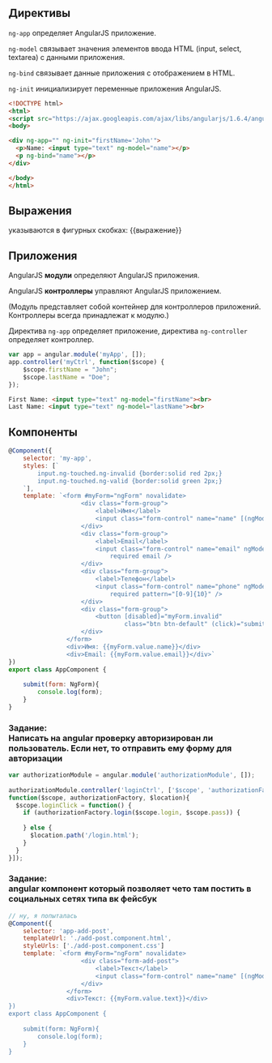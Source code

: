 ## Директивы

`ng-app` определяет AngularJS приложение.

`ng-model` связывает значения элементов ввода HTML (input, select, textarea) с данными приложения.

`ng-bind` связывает данные приложения с отображением в HTML.

 `ng-init` инициализирует переменные приложения AngularJS.

```html
<!DOCTYPE html>
<html>
<script src="https://ajax.googleapis.com/ajax/libs/angularjs/1.6.4/angular.min.js"></script>
<body>

<div ng-app="" ng-init="firstName='John'">
  <p>Name: <input type="text" ng-model="name"></p>
  <p ng-bind="name"></p>
</div>

</body>
</html>
```

## Выражения

 указываются в фигурных скобках: {{выражение}}

## Приложения

AngularJS __модули__ определяют AngularJS приложения.

AngularJS __контроллеры__ управляют AngularJS приложением.

(Модуль представляет собой контейнер для контроллеров приложений. Контроллеры всегда принадлежат к модулю.)

Директива `ng-app` определяет приложение, директива `ng-controller` определяет контроллер.

```js 
var app = angular.module('myApp', []);
app.controller('myCtrl', function($scope) {
    $scope.firstName = "John";
    $scope.lastName = "Doe";
});
```

```html
First Name: <input type="text" ng-model="firstName"><br>
Last Name: <input type="text" ng-model="lastName"><br>
```

## Компоненты

```js
@Component({
    selector: 'my-app',
    styles: [`
        input.ng-touched.ng-invalid {border:solid red 2px;}
        input.ng-touched.ng-valid {border:solid green 2px;}
    `],
    template: `<form #myForm="ngForm" novalidate>
                    <div class="form-group">
                        <label>Имя</label>
                        <input class="form-control" name="name" [(ngModel)]="name" required />
                    </div>
                    <div class="form-group">
                        <label>Email</label>
                        <input class="form-control" name="email" ngModel 
                            required email />
                    </div>
                    <div class="form-group">
                        <label>Телефон</label>
                        <input class="form-control" name="phone" ngModel 
                            required pattern="[0-9]{10}" />
                    </div>
                    <div class="form-group">
                        <button [disabled]="myForm.invalid"
                                class="btn btn-default" (click)="submit(myForm)">Добавить</button>
                    </div>
                </form>
                <div>Имя: {{myForm.value.name}}</div>
                <div>Email: {{myForm.value.email}}</div>`
})
export class AppComponent { 
 
    submit(form: NgForm){
        console.log(form);
    }
}
```

### Задание:<br> Написать на angular проверку авторизирован ли пользователь. Если нет, то отправить ему форму для авторизации

```js
var authorizationModule = angular.module('authorizationModule', []);
 
authorizationModule.controller('loginCtrl', ['$scope', 'authorizationFactory', '$location', 
function($scope, authorizationFactory, $location){
  $scope.loginClick = function() {
    if (authorizationFactory.login($scope.login, $scope.pass)) {
    
    } else {
      $location.path('/login.html');
    }
  }
}]);
```

### Задание:<br>  angular компонент который позволяет чето там постить в социальных сетях типа вк фейсбук

```js
// ну, я попыталась
@Component({
    selector: 'app-add-post',
    templateUrl: './add-post.component.html',
    styleUrls: ['./add-post.component.css']
    template: `<form #myForm="ngForm" novalidate>
                    <div class="form-add-post">
                        <label>Текст</label>
                        <input class="form-control" name="name" [(ngModel)]="name" required />
                    </div>
                </form>
                <div>Текст: {{myForm.value.text}}</div>
})
export class AppComponent { 
 
    submit(form: NgForm){
        console.log(form);
    }
}
```

